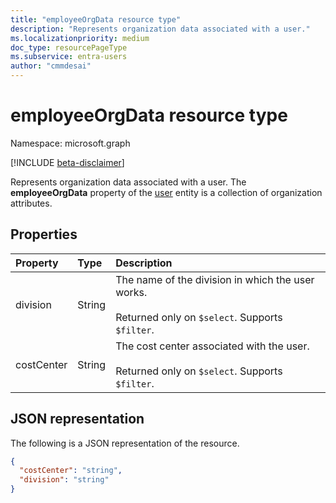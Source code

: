 ```yaml
---
title: "employeeOrgData resource type"
description: "Represents organization data associated with a user." 
ms.localizationpriority: medium
doc_type: resourcePageType
ms.subservice: entra-users
author: "cmmdesai"
---
```


# employeeOrgData resource type

Namespace: microsoft.graph

[!INCLUDE [beta-disclaimer](../../includes/beta-disclaimer.md)]

Represents organization data associated with a user. The **employeeOrgData** property of the [user](user.md) entity is a collection of organization attributes.

## Properties
| Property       | Type    |Description|
|:---------------|:--------|:----------|
| division | String | The name of the division in which the user works. <br><br>Returned only on `$select`. Supports `$filter`. |
| costCenter | String | The cost center associated with the user. <br><br>Returned only on `$select`. Supports `$filter`. |

## JSON representation

The following is a JSON representation of the resource.

<!-- {
  "blockType": "resource",
  "optionalProperties": [],
  "@odata.type": "microsoft.graph.employeeOrgData"
}-->

```json
{
  "costCenter": "string",
  "division": "string"
}
```

<!-- uuid: 8fcb5dbc-d5aa-4681-8e31-b001d5168d79
2020-10-24 14:57:30 UTC -->
<!--
{
  "type": "#page.annotation",
  "description": "employeeOrgData resource",
  "keywords": "",
  "section": "documentation",
  "tocPath": "",
  "suppressions": []
}
-->
